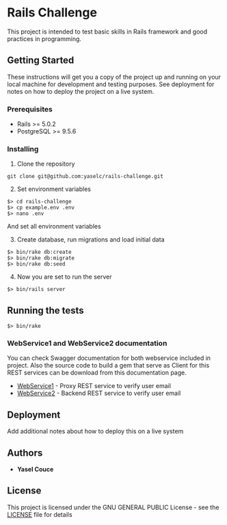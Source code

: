 # Rails Challenge

This project is intended to test basic skills in Rails framework and good practices in programming.

## Getting Started

These instructions will get you a copy of the project up and running on your local machine for development and testing purposes. See deployment for notes on how to deploy the project on a live system.

### Prerequisites

* Rails >= 5.0.2
* PostgreSQL >= 9.5.6 

### Installing

1. Clone the repository

```
git clone git@github.com:yaselc/rails-challenge.git
```

2. Set environment variables

```
$> cd rails-challenge
$> cp example.env .env
$> nano .env
```
And set all environment variables

3. Create database, run migrations and load initial data

```
$> bin/rake db:create
$> bin/rake db:migrate
$> bin/rake db:seed
```

4. Now you are set to run the server

```
$> bin/rails server
```

## Running the tests

```
$> bin/rake
```

### WebService1 and WebService2 documentation

You can check Swagger documentation for both webservice included in project. Also the source code to build a gem that serve as Client for this REST services can be download from this documentation page.

* [WebService1](https://app.swaggerhub.com/apis/yaselc/WebService1/1.0.0) - Proxy REST service to verify user email
* [WebService2](https://app.swaggerhub.com/apis/yaselc/WebService2/1.0.0) - Backend REST service to verify user email

## Deployment

Add additional notes about how to deploy this on a live system

## Authors

* **Yasel Couce** 

## License

This project is licensed under the GNU GENERAL PUBLIC License - see the [LICENSE](LICENSE) file for details